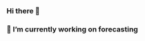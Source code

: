 ### Hi there 👋
### 🔭 I’m currently working on forecasting

<!--
**mtubani/mtubani** is a ✨ _special_ ✨ repository because its `README.md` (this file) appears on your GitHub profile.

Here are some ideas to get you started:

- 🔭 I’m currently working on forecasting
- 🌱 I’m currently learning forecasting
- 👯 I’m looking to collaborate on forecasting
- 🤔 I’m looking for help with forecasting
- 💬 Ask me about forecasting
- 📫 How to reach me: ...
- 😄 Pronouns: ...
- ⚡ Fun fact: ...
-->
